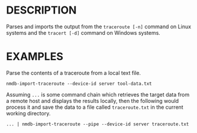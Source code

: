 DESCRIPTION
===========

Parses and imports the output from the `traceroute [-n]` command on Linux
systems and the `tracert [-d]` command on Windows systems. 

EXAMPLES
========

Parse the contents of a traceroute from a local text file.
```
nmdb-import-traceroute --device-id server tool-data.txt
```



Assuming `...` is some command chain which retrieves the target data from a
remote host and displays the results locally, then the following would process
it and save the data to a file called `traceroute.txt` in the current working
directory.
```
... | nmdb-import-traceroute --pipe --device-id server traceroute.txt
```
